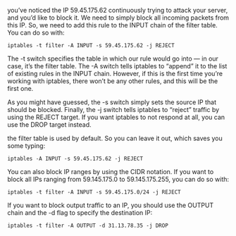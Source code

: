 
you’ve noticed the IP 59.45.175.62 continuously trying to attack your server, and you’d like to block it.
We need to simply block all incoming packets from this IP. So, we need to add this rule to the INPUT chain of the filter table.
You can do so with:


```
iptables -t filter -A INPUT -s 59.45.175.62 -j REJECT
```
  
The -t switch specifies the table in which our rule would go into — in our case, it’s the filter table. 
The -A switch tells iptables to “append” it to the list of existing rules in the INPUT chain. However,
if this is the first time you’re working with iptables, there won’t be any other rules, and this will be the first one.

As you might have guessed, the -s switch simply sets the source IP that should be blocked.
Finally, the -j switch tells iptables to “reject” traffic by using the REJECT target. 
If you want iptables to not respond at all, you can use the DROP target instead.

the filter table is used by default. So you can leave it out, which saves you some typing:

```
iptables -A INPUT -s 59.45.175.62 -j REJECT
```


You can also block IP ranges by using the CIDR notation. If you want to block all IPs ranging from 59.145.175.0 to 59.145.175.255,
  you can do so with:

```
iptables -t filter -A INPUT -s 59.45.175.0/24 -j REJECT
```

If you want to block output traffic to an IP, you should use the OUTPUT chain and the -d flag to specify the destination IP:

```
iptables -t filter -A OUTPUT -d 31.13.78.35 -j DROP
```



  



  
